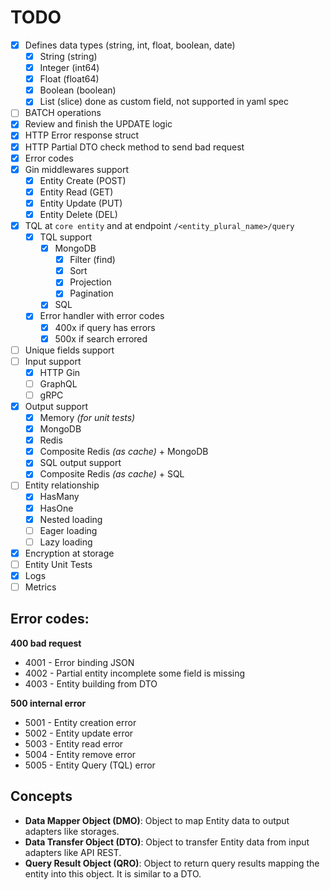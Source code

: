# TODO

- [x] Defines data types (string, int, float, boolean, date) 
  - [x] String (string)
  - [x] Integer (int64)
  - [x] Float (float64)
  - [x] Boolean (boolean)
  - [x] List (slice) done as custom field, not supported in yaml spec
- [ ] BATCH operations
- [x] Review and finish the UPDATE logic
 - [x] HTTP Error response struct
 - [x] HTTP Partial DTO check method to send bad request
 - [x] Error codes
 - [x] Gin middlewares support
   - [x] Entity Create (POST)
   - [x] Entity Read (GET)
   - [x] Entity Update (PUT)
   - [x] Entity Delete (DEL)
 - [x] TQL at `core entity` and at endpoint `/<entity_plural_name>/query`
   - [x] TQL support
     - [x] MongoDB
       - [x] Filter (find)
       - [x] Sort
       - [x] Projection
       - [x] Pagination
     - [x] SQL
   - [x] Error handler with error codes 
     - [x] 400x if query has errors
     - [x] 500x if search errored
 - [ ] Unique fields support
 - [ ] Input support
   - [x] HTTP Gin
   - [ ] GraphQL
   - [ ] gRPC
 - [x] Output support
   - [x] Memory _(for unit tests)_
   - [x] MongoDB
   - [x] Redis
   - [x] Composite Redis _(as cache)_ + MongoDB
   - [x] SQL output support
   - [x] Composite Redis _(as cache)_ + SQL
 - [ ] Entity relationship
   - [x] HasMany
   - [x] HasOne
   - [x] Nested loading
   - [ ] Eager loading
   - [ ] Lazy loading
 - [x] Encryption at storage
 - [ ] Entity Unit Tests
 - [x] Logs
 - [ ] Metrics

## Error codes:

**400 bad request**

 - 4001 - Error binding JSON
 - 4002 - Partial entity incomplete some field is missing
 - 4003 - Entity building from DTO

**500 internal error**

 - 5001 - Entity creation error
 - 5002 - Entity update error
 - 5003 - Entity read error
 - 5004 - Entity remove error
 - 5005 - Entity Query (TQL) error

## Concepts

 - **Data Mapper Object (DMO)**: Object to map Entity data to output adapters like storages.
 - **Data Transfer Object (DTO)**: Object to transfer Entity data from input adapters like API REST.
 - **Query Result Object (QRO)**: Object to return query results mapping the entity into this object. It is similar to a DTO.